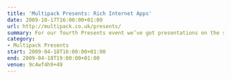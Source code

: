 ```yaml
---
title: 'Multipack Presents: Rich Internet Apps'
date: 2009-10-17T16:00:00+01:00
url: http://multipack.co.uk/presents/
summary: For our fourth Presents event we’ve got presentations on the state of play with Rich Internet Applications, from Microsoft Silverlight (Nick Harewood) and HTML 5 (Bruce Lawson).
category:
- Multipack Presents
start: 2009-04-18T16:00:00+01:00
end: 2009-04-18T19:00:00+01:00
venue: 9c4wf4h9+49
---
```

